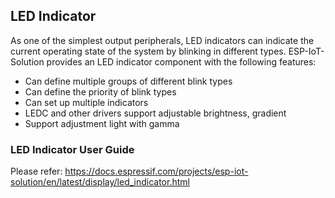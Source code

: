 ## LED Indicator

As one of the simplest output peripherals, LED indicators can indicate the current operating state of the system by blinking in different types. ESP-IoT-Solution provides an LED indicator component with the following features:

* Can define multiple groups of different blink types
* Can define the priority of blink types
* Can set up multiple indicators
* LEDC and other drivers support adjustable brightness, gradient
* Support adjustment light with gamma

### LED Indicator User Guide

Please refer: https://docs.espressif.com/projects/esp-iot-solution/en/latest/display/led_indicator.html